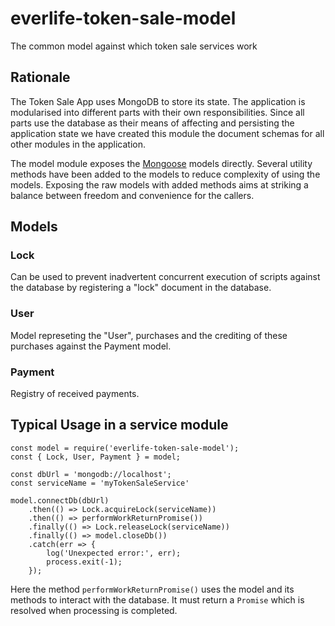 # everlife-token-sale-model

The common model against which token sale services work

## Rationale

The Token Sale App uses MongoDB to store its state. The application is modularised into different parts with their own responsibilities. Since all parts use the database as their means of affecting and persisting the application state we have created this module the document schemas for all other modules in the application.

The model module exposes the [Mongoose](https://mongoosejs.com/docs/guide.html) models directly. Several utility methods have been added to the models to reduce complexity of using the models. Exposing the raw models with added methods aims at striking a balance between freedom and convenience for the callers. 

## Models

### Lock

Can be used to prevent inadvertent concurrent execution of scripts against the database by registering a "lock" document in the database. 

### User

Model represeting the "User", purchases and the crediting of these purchases against the Payment model.

### Payment

Registry of received payments.

## Typical Usage in a service module

```
const model = require('everlife-token-sale-model');
const { Lock, User, Payment } = model;

const dbUrl = 'mongodb://localhost';
const serviceName = 'myTokenSaleService'

model.connectDb(dbUrl)
    .then(() => Lock.acquireLock(serviceName))
    .then(() => performWorkReturnPromise())
    .finally(() => Lock.releaseLock(serviceName))
    .finally(() => model.closeDb())
    .catch(err => {
        log('Unexpected error:', err);
        process.exit(-1);
    });

```

Here the method `performWorkReturnPromise()` uses the model and its methods to interact with the database. It must return a `Promise` which is resolved when processing is completed.
